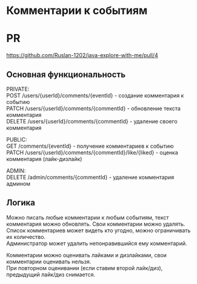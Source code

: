 # Комментарии к событиям
# PR
https://github.com/Ruslan-1202/java-explore-with-me/pull/4

## Основная функциональность
PRIVATE:  
POST /users/{userId}/comments/{eventId} - создание комментария к событию  
PATCH /users/{userId}/comments/{commentId} - обновление текста комментария  
DELETE /users/{userId}/comments/{commentId} - удаление своего комментария  

PUBLIC:  
GET /comments/{eventId} - получение комментариев к событию  
PATCH /users/{userId}/comments/{commentId}/like/{liked} - оценка комментария (лайк-дизлайк)

ADMIN:  
DELETE /admin/comments/{commentId} - удаление комментария админом  

## Логика
Можно писать любые комментарии к любым событиям, текст комментария можно обновлять. Свои комментарии можно удалять.  
Список комментариев может видеть кто угодно, можно ограничивать их количество.  
Администратор может удалить непонравившийся ему комментарий.


Комментарии можно оценивать лайками и дизлайками, свои комментарии оценивать нельзя.  
При повторном оценивании (если ставим второй лайк/диз), предыдущий лайк/диз снимается.